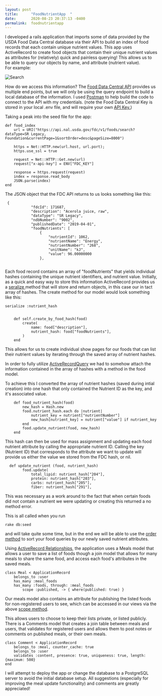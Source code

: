 ```yaml
---
layout: post
title:      "FoodNutrientApp  "
date:       2020-08-23 20:37:13 -0400
permalink:  foodnutrientapp
---
```


I developed a rails application that imports some of data provided by the USDA Food Data Central database via their API to build an index of food records that each contain unique nutrient values.  This app uses ActiveRecord to create food objects that contain their unique nutrient values as attributes for (relatively) quick and painless querying!  This allows us to be able to query our objects by name, and attribute (nutrient value).  
For example: 

![Search](https://i.ibb.co/QMFGBbC/Filtered-Search.png)



How do we access this information?  The [Food Data Central API](https://fdc.nal.usda.gov/api-guide.html) provides us multiple end points, but we will only be using the query endpoint to build a local database of the information.  I used  [Postman](https://www.postman.com/downloads/) to help build the code to connect to the API with my credentials.  (note the Food Data Central Key is stored in your local .env file, and will require your own  [API Key.](https://fdc.nal.usda.gov/api-key-signup.html))


Taking a peak into the seed file for the app:
```
def food_index
    url = URI("https://api.nal.usda.gov/fdc/v1/foods/search?dataType=SR Legacy, Foundation&currentPage=1&sortOrder=desc&pageSize=8000")

    https = Net::HTTP.new(url.host, url.port);
    https.use_ssl = true

    request = Net::HTTP::Get.new(url)
    request["x-api-key"] = ENV["FDC_KEY"]

    response = https.request(request)
    index = response.read_body
    JSON.parse(index)
end

```

The JSON object that the FDC API returns to us looks something like this: 

```
 {
            "fdcId": 171687,
            "description": "Acerola juice, raw",
            "dataType": "SR Legacy",
            "ndbNumber": "9002",
            "publishedDate": "2019-04-01",
            "foodNutrients": [
                {
                    "nutrientId": 1062,
                    "nutrientName": "Energy",
                    "nutrientNumber": "268",
                    "unitName": "kJ",
                    "value": 96.00000000
                },
                
```

Each food record contains an array of "foodNutrients" that yields individual hashes containing the unique nutrient identifiers, and nutrient value.  Initially, as a quick and easy way to store this information ActiveRecord provides us a [seralize ](https://api.rubyonrails.org/classes/ActiveRecord/AttributeMethods/Serialization/ClassMethods.html) method that will store and return objects, in this case our in tact array of hashes.  The create method for our model would look something like this:

```
serialize :nutrient_hash


    def self.create_by_food_hash(food)
        create(
            name: food["description"],
            nutrient_hash: food["foodNutrients"],
        )
    end
```

This allows for us to create individual show pages for our foods that can list their nutrient values by iterating through the saved array of nutrient hashes.

In order to fully utilize [ActiveRecordQuery](https://guides.rubyonrails.org/active_record_querying.html) we had to somehow attach the information contained in the array of hashes with a method in the food model.



To achieve this I converted the array of nutrient hashes (saved during intial creation) into one hash that only contained the Nutrient ID as the key, and it's associated value.

```
    def food_nutrient_hash(food)
        new_hash = Hash.new
        food.nutrient_hash.each do |nutrient|
            nutrient_key = nutrient["nutrientNumber"]
            new_hash[nutrient_key] = nutrient["value"] if nutrient_key
        end
        food.update_nutrient(food, new_hash)
    end
```

This hash can then be used for mass assignment and updating each food nutrient attribute by calling the appropriate nutrient ID.  Calling the key (Nutrient ID) that corresponds to the attribute we want to update will provide us either the value we stored from the FDC hash, or nil.  


```
  def update_nutrient (food, nutrient_hash)
        food.update(
            total_lipid: nutrient_hash["204"],
            protein: nutrient_hash["203"],
            carbs: nutrient_hash["205"],
            fiber: nutrient_hash["291"],
```

This was necessary as a work around to the fact that when certain foods did not contain a nutrient we were updating or creating this returned a no method error.  

This is all called when you run 
```
rake db:seed
```
and will take quite some time, but in the end we will be able to use the [order method](https://guides.rubyonrails.org/active_record_querying.html#ordering) to sort your food queries by our newly saved nutrient attributes.

Using [ActiveRecord Relationships](https://api.rubyonrails.org/classes/ActiveRecord/Relation.html), the application uses a Meals model that allows a user to save a list of foods though a join model that allows for many meals to share the same food, and access each food's attributes in the saved meals. 
```
class Meal < ApplicationRecord
    belongs_to :user
    has_many :meal_foods
    has_many :foods, through: :meal_foods
		scope :published, -> { where(published: true) }
```

Our meals model also contains an attribute for publishing the listed foods for non-registered users to see, which can be accessed in our views via the above [scope method](https://api.rubyonrails.org/classes/ActiveRecord/Scoping/Named/ClassMethods.html).

This allows users to choose to keep their lists private, or listed publicly.  There is a Comments model that creates a join table between meals and users, that validates for registered users and allows them to post notes or comments on published meals, or their own meals.
```
class Comment < ApplicationRecord
    belongs_to :meal, counter_cache: true
    belongs_to :user 
    validates :content, presence: true, uniqueness: true, length: {maximum: 500}
end

```

I will attempt to deploy the app or change the database to a PostgreSQL server to avoid the initial database setup.
All suggestions (especially for improving the meal update functionality) and comments are greatly appreciated!  






